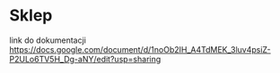 # Sklep
link do dokumentacji https://docs.google.com/document/d/1noOb2IH_A4TdMEK_3luv4psiZ-P2ULo6TV5H_Dg-aNY/edit?usp=sharing
